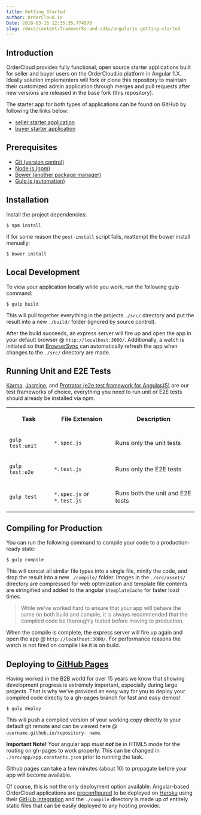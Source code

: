 ```yaml
---
title: Getting Started
author: OrderCloud.io 
Date: 2018-03-16 12:35:35.774570
slug: /docs/content/frameworks-and-sdks/angularjs getting-started
---
```



## Introduction

OrderCloud provides fully functional, open source starter applications built
for seller and buyer users on the OrderCloud.io platform in Angular 1.X.
Ideally solution implementers will fork or clone this repository to maintain
their customized admin application through merges and pull requests after new
versions are released in the base fork (this repository).

The starter app for both types of applications can be found on GitHub by
following the links below:

  * [seller starter application](https://github.com/ordercloud-api/angular-seller)
  * [buyer starter application](https://github.com/ordercloud-api/angular-buyer)

## Prerequisites

  * [Git (version control)](https://git-scm.com/)
  * [Node.js (npm)](http://nodejs.org/)
  * [Bower (another package manager)](https://bower.io/#install-bower)
  * [Gulp.js (automation)](http://gulpjs.com/)

## Installation

Install the project dependencies:

    
    
    $ npm install

If for some reason the `post-install` script fails, reattempt the bower
install manually:

    
    
    $ bower install

## Local Development

To view your application locally while you work, run the following gulp
command:

    
    
    $ gulp build

This will pull together everything in the projects `./src/` directory and put
the result into a new `./build/` folder (ignored by source control).

After the build succeeds, an express server will fire up and open the app in
your default browser @ `http://localhost:3000/`. Additionally, a watch is
initiated so that [BrowserSync](https://browsersync.io/) can automatically
refresh the app when changes to the `./src/` directory are made.

## Running Unit and E2E Tests

[Karma](https://karma-runner.github.io/1.0/index.html),
[Jasmine](https://jasmine.github.io/), and [Protrator (e2e test framework for
AngularJS)](http://www.protractortest.org/#/) are our test frameworks of
choice, everything you need to run unit or E2E tests should already be
installed via npm.  
  
<table>  
<tr>  
<th>

Task

</th>  
<th>

File Extension

</th>  
<th>

Description

</th> </tr>  
<tr>  
<td>

`gulp test:unit`

</td>  
<td>

`*.spec.js`

</td>  
<td>

Runs only the unit tests

</td> </tr>  
<tr>  
<td>

`gulp test:e2e`

</td>  
<td>

`*.test.js`

</td>  
<td>

Runs only the E2E tests

</td> </tr>  
<tr>  
<td>

`gulp test`

</td>  
<td>

`*.spec.js` or `*.test.js`

</td>  
<td>

Runs both the unit and E2E tests

</td> </tr> </table>

## Compiling for Production

You can run the following command to compile your code to a production-ready
state:

    
    
    $ gulp compile

This will concat all similar file types into a single file, minify the code,
and drop the result into a new `./compile/` folder. Images in the
`./src/assets/` directory are compressed for web optimization and template
file contents are stringified and added to the angular `$templateCache` for
faster load times.

> While we've worked hard to ensure that your app will behave the same on both
build and compile, it is always recommended that the compiled code be
thoroughly tested before moving to production.

When the compile is complete, the express server will fire up again and open
the app @ `http://localhost:3000/`. For performance reasons the watch is not
fired on compile like it is on build.

## Deploying to [GitHub Pages](https://pages.github.com/)

Having worked in the B2B world for over 15 years we know that showing
development progress is extremely important, especially during large projects.
That is why we've provided an easy way for you to deploy your compiled code
directly to a gh-pages branch for fast and easy demos!

    
    
    $ gulp deploy

This will push a compiled version of your working copy directly to your
default git remote and can be viewed here @ `username.github.io/repository-
name`.

**Important Note!** Your angular app _must **not**_ be in HTML5 mode for the
routing on gh-pages to work properly. This can be changed in
`./src/app/app.constants.json` prior to running the task.

Github pages can take a few minutes (about 10) to propagate before your app
will become available.

Of course, this is not the only deployment option available. Angular-based
OrderCloud applications are
[preconfigured](https://devcenter.heroku.com/categories/nodejs) to be deployed
on [Heroku](https://www.heroku.com/) using their [GitHub
integration](https://devcenter.heroku.com/articles/github-integration) and the
`./compile` directory is made up of entirely static files that can be easily
deployed to any hosting provider.

